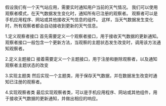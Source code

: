 假设我们有一个天气站应用，需要实时通知用户当前的天气情况。
我们可以使用观察者模式，在天气数据发生变化时，通知所有已注册的观察者。
观察者可以是手机应用程序、网站或其他接收天气信息的组件。
这样，当天气数据发生变化时，所有观察者都会自动接收到更新的天气信息。


1.定义观察者接口
首先需要定义一个观察者接口，用于接收天气数据的更新通知。
观察者接口一般包含一个更新方法，当观察的主题状态发生改变时，调用该方法通知观察者。

2.定义主题接口
接着需要定义一个主题接口，用于注册和删除观察者，以及通知观察者主题状态的改变

3.实现主题类
然后实现一个主题类，用于保存天气数据，并在数据发生改变时通知已注册的观察者。

4.实现观察者类
最后实现观察者类，可以是手机应用程序、网站或其他组件，用于接收天气数据的更新通知，并做出相应的响应。
